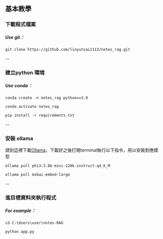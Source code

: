 ## 基本教學



### 下載程式檔案

##### Use git：

`git clone https://github.com/linyutsai1113/notes_rag.git`

--



### 建立python 環境

##### Use conda：

`conda create -n notes_rag python==3.9`

`conda activate notes_rag`

`pip install -r requirements.txt`

--




### 安裝 ollama

請到這裡下載[Ollama](https://www.ollama.com/)，下載好之後打開terminal執行以下指令，用以安裝對應模型

`ollama pull phi3:3.8b-mini-128k-instruct-q4_K_M`

`ollama pull mxbai-embed-large`

--




### 進目標資料夾執行程式

##### For example：

`cd C:\Users\user\notes-RAG`

`python app.py`
